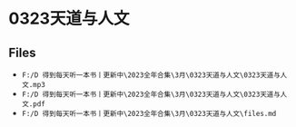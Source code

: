 # 0323天道与人文

## Files

- `F:/D 得到每天听一本书丨更新中\2023全年合集\3月\0323天道与人文\0323天道与人文.mp3`
- `F:/D 得到每天听一本书丨更新中\2023全年合集\3月\0323天道与人文\0323天道与人文.pdf`
- `F:/D 得到每天听一本书丨更新中\2023全年合集\3月\0323天道与人文\files.md`
